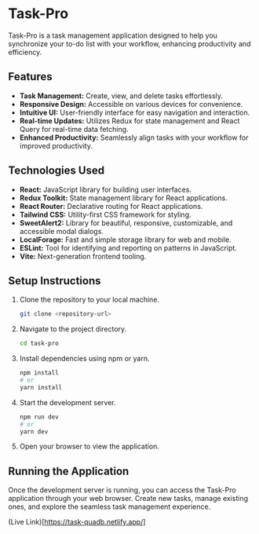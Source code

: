 # Task-Pro

Task-Pro is a task management application designed to help you synchronize your to-do list with your workflow, enhancing productivity and efficiency.

## Features
- **Task Management:** Create, view, and delete tasks effortlessly.
- **Responsive Design:** Accessible on various devices for convenience.
- **Intuitive UI:** User-friendly interface for easy navigation and interaction.
- **Real-time Updates:** Utilizes Redux for state management and React Query for real-time data fetching.
- **Enhanced Productivity:** Seamlessly align tasks with your workflow for improved productivity.

## Technologies Used
- **React:** JavaScript library for building user interfaces.
- **Redux Toolkit:** State management library for React applications.
- **React Router:** Declarative routing for React applications.
- **Tailwind CSS:** Utility-first CSS framework for styling.
- **SweetAlert2:** Library for beautiful, responsive, customizable, and accessible modal dialogs.
- **LocalForage:** Fast and simple storage library for web and mobile.
- **ESLint:** Tool for identifying and reporting on patterns in JavaScript.
- **Vite:** Next-generation frontend tooling.

## Setup Instructions
1. Clone the repository to your local machine.
   ```bash
   git clone <repository-url>
   ```

2. Navigate to the project directory.
   ```bash
   cd task-pro
   ```

3. Install dependencies using npm or yarn.
   ```bash
   npm install
   # or
   yarn install
   ```

4. Start the development server.
   ```bash
   npm run dev
   # or
   yarn dev
   ```

5. Open your browser  to view the application.

## Running the Application
Once the development server is running, you can access the Task-Pro application through your web browser. Create new tasks, manage existing ones, and explore the seamless task management experience.


(Live Link)[https://task-quadb.netlify.app/]